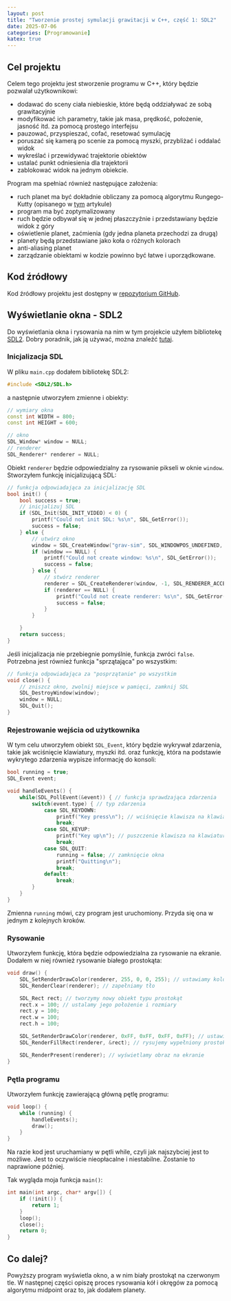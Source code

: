 ```yaml
---
layout: post
title: "Tworzenie prostej symulacji grawitacji w C++, część 1: SDL2"
date: 2025-07-06
categories: [Programowanie]
katex: true
---
```


## Cel projektu
Celem tego projektu jest stworzenie programu w C++, który będzie pozwalał użytkownikowi:
- dodawać do sceny ciała niebieskie, które będą oddziaływać ze sobą grawitacyjnie
- modyfikować ich parametry, takie jak masa, prędkość, położenie, jasność itd. za pomocą prostego interfejsu
- pauzować, przyspieszać, cofać, resetować symulację
- poruszać się kamerą po scenie za pomocą myszki, przybliżać i oddalać widok
- wykreślać i przewidywać trajektorie obiektów
- ustalać punkt odniesienia dla trajektorii
- zablokować widok na jednym obiekcie.

Program ma spełniać również następujące założenia:
- ruch planet ma być dokładnie obliczany za pomocą algorytmu Rungego-Kutty (opisanego w <a href="/programowanie/numeryczne-rozwiązywanie-równań-różniczkowych-2-rzędu-metodą-rungego-kutty" target="_blank">tym</a> artykule)
- program ma być zoptymalizowany
- ruch będzie odbywał się w jednej płaszczyźnie i przedstawiany będzie widok z góry
- oświetlenie planet, zaćmienia (gdy jedna planeta przechodzi za drugą)
- planety będą przedstawiane jako koła o różnych kolorach 
- anti-aliasing planet
- zarządzanie obiektami w kodzie powinno być łatwe i uporządkowane.

## Kod źródłowy
Kod źródłowy projektu jest dostępny w <a href="https://github.com/bwegrzyn0/grav-sim" target="_blank">repozytorium GitHub</a>.

## Wyświetlanie okna - SDL2
Do wyświetlania okna i rysowania na nim w tym projekcie użyłem bibliotekę <a href="https://www.libsdl.org/" target="_blank">SDL2</a>. Dobry poradnik, jak ją używać, można znaleźć <a href="https://lazyfoo.net/tutorials/SDL/index.php" target="_blank">tutaj</a>.

### Inicjalizacja SDL
W pliku ```main.cpp``` dodałem bibliotekę SDL2:
```cpp
#include <SDL2/SDL.h>
```
a następnie utworzyłem zmienne i obiekty:
```cpp
// wymiary okna
const int WIDTH = 800;
const int HEIGHT = 600;

// okno
SDL_Window* window = NULL;
// renderer
SDL_Renderer* renderer = NULL;
```
Obiekt ```renderer``` będzie odpowiedzialny za rysowanie pikseli w oknie ```window```. Stworzyłem funkcję inicjalizującą SDL:
```cpp
// funkcja odpowiadająca za inicjalizację SDL
bool init() {
	bool success = true;
	// inicjalizuj SDL
	if (SDL_Init(SDL_INIT_VIDEO) < 0) {
		printf("Could not init SDL: %s\n", SDL_GetError());
		success = false;
	} else {
		// utwórz okno
		window = SDL_CreateWindow("grav-sim", SDL_WINDOWPOS_UNDEFINED, SDL_WINDOWPOS_UNDEFINED, WIDTH, HEIGHT, SDL_WINDOW_SHOWN);
		if (window == NULL) {
			printf("Could not create window: %s\n", SDL_GetError());
			success = false;
		} else {
			// stwórz renderer
			renderer = SDL_CreateRenderer(window, -1, SDL_RENDERER_ACCELERATED);
			if (renderer == NULL) {
				printf("Could not create renderer: %s\n", SDL_GetError());
				success = false;
			}
		}

	}
	return success;
}
```
Jeśli inicjalizacja nie przebiegnie pomyślnie, funkcja zwróci ```false```. Potrzebna jest również funkcja "sprzątająca" po wszystkim:
```cpp
// funkcja odpowiadająca za "posprzątanie" po wszystkim
void close() {
	// zniszcz okno, zwolnij miejsce w pamięci, zamknij SDL
	SDL_DestroyWindow(window);
	window = NULL;
	SDL_Quit();
}
```

### Rejestrowanie wejścia od użytkownika
W tym celu utworzyłem obiekt ```SDL_Event```, który będzie wykrywał zdarzenia, takie jak wciśnięcie klawiatury, myszki itd. oraz funkcję, która na podstawie wykrytego zdarzenia wypisze informację do konsoli:
```cpp
bool running = true;
SDL_Event event;

void handleEvents() {
    while(SDL_PollEvent(&event)) { // funkcja sprawdzająca zdarzenia
        switch(event.type) { // typ zdarzenia
            case SDL_KEYDOWN:
                printf("Key press\n"); // wciśnięcie klawisza na klawiaturze
                break;
            case SDL_KEYUP:
                printf("Key up\n"); // puszczenie klawisza na klawiaturze
                break;
            case SDL_QUIT:
                running = false; // zamknięcie okna
                printf("Quitting\n");
                break;
            default:
                break;
        }
    }
}
```
Zmienna ```running``` mówi, czy program jest uruchomiony. Przyda się ona w jednym z kolejnych kroków.

### Rysowanie
Utworzyłem funkcję, która będzie odpowiedzialna za rysowanie na ekranie. Dodałem w niej również rysowanie białego prostokąta:
```cpp
void draw() {
	SDL_SetRenderDrawColor(renderer, 255, 0, 0, 255); // ustawiamy kolor tła (RGBA)
	SDL_RenderClear(renderer); // zapełniamy tło

	SDL_Rect rect; // tworzymy nowy obiekt typu prostokąt
	rect.x = 100; // ustalamy jego położenie i rozmiary
	rect.y = 100;
	rect.w = 100;
	rect.h = 100;

	SDL_SetRenderDrawColor(renderer, 0xFF, 0xFF, 0xFF, 0xFF); // ustawiamy kolor prostokąta
	SDL_RenderFillRect(renderer, &rect); // rysujemy wypełniony prostokąt

	SDL_RenderPresent(renderer); // wyświetlamy obraz na ekranie
}
```

### Pętla programu
Utworzyłem funkcję zawierającą główną pętlę programu:
```cpp
void loop() {
	while (running) {
		handleEvents();
		draw();
	}
}
```
Na razie kod jest uruchamiany w pętli while, czyli jak najszybciej jest to możliwe. Jest to oczywiście nieopłacalne i niestabilne. Zostanie to naprawione później.

Tak wygląda moja funkcja ```main()```:
```cpp
int main(int argc, char* argv[]) {
	if (!init()) {
		return 1;
	}
	loop();
	close();
	return 0;
}
```

## Co dalej?
Powyższy program wyświetla okno, a w nim biały prostokąt na czerwonym tle. W następnej części opiszę proces rysowania kół i okręgów za pomocą algorytmu midpoint oraz to, jak dodałem planety.
